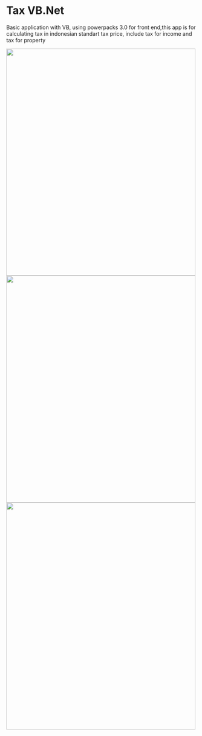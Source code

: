 # Tax VB.Net 
Basic application with VB, using powerpacks 3.0 for front end,this app is for calculating tax in indonesian standart tax price, include tax for income and tax for property

<img width="500" height="600" src="https://github.com/Krylliac/TaxProjectVB/assets/117600120/2ca3de4c-1ccb-4e8d-9b56-ebaa9cf297ea">
<img width="500" height="600" src="https://github.com/Krylliac/TaxProjectVB/assets/117600120/b22e9751-20de-4730-b7e5-03db99ab2c36">
<img width="500" height="600" src="https://github.com/Krylliac/TaxProjectVB/assets/117600120/8aba7c67-407b-4316-b514-4d930176b9c8">
